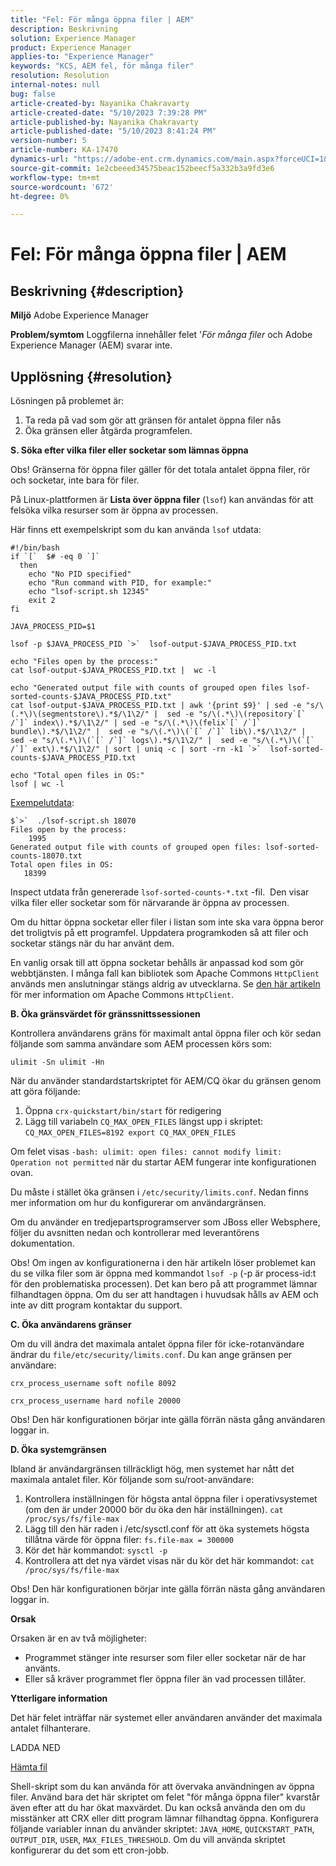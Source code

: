 ```yaml
---
title: "Fel: För många öppna filer | AEM"
description: Beskrivning
solution: Experience Manager
product: Experience Manager
applies-to: "Experience Manager"
keywords: "KCS, AEM fel, för många filer"
resolution: Resolution
internal-notes: null
bug: false
article-created-by: Nayanika Chakravarty
article-created-date: "5/10/2023 7:39:28 PM"
article-published-by: Nayanika Chakravarty
article-published-date: "5/10/2023 8:41:24 PM"
version-number: 5
article-number: KA-17470
dynamics-url: "https://adobe-ent.crm.dynamics.com/main.aspx?forceUCI=1&pagetype=entityrecord&etn=knowledgearticle&id=d9420f5d-6aef-ed11-8849-6045bd006239"
source-git-commit: 1e2cbeeed34575beac152beecf5a332b3a9fd3e6
workflow-type: tm+mt
source-wordcount: '672'
ht-degree: 0%

---
```


# Fel: För många öppna filer | AEM

## Beskrivning {#description}

<b>Miljö</b>
Adobe Experience Manager


<b>Problem/symtom</b>
Loggfilerna innehåller felet &#39;*För många filer* och Adobe Experience Manager (AEM) svarar inte.




## Upplösning {#resolution}


Lösningen på problemet är:

1. Ta reda på vad som gör att gränsen för antalet öppna filer nås
2. Öka gränsen eller åtgärda programfelen.


<b>S. Söka efter vilka filer eller socketar som lämnas öppna</b>

Obs! Gränserna för öppna filer gäller för det totala antalet öppna filer, rör och socketar, inte bara för filer.

På Linux-plattformen är <b>Lista över öppna filer</b> (`lsof`) kan användas för att felsöka vilka resurser som är öppna av processen.

Här finns ett exempelskript som du kan använda `lsof` utdata:


```
#!/bin/bash
if `[`  $# -eq 0 `]` 
  then
    echo "No PID specified"
    echo "Run command with PID, for example:"
    echo "lsof-script.sh 12345"
    exit 2
fi
 
JAVA_PROCESS_PID=$1
 
lsof -p $JAVA_PROCESS_PID `>`  lsof-output-$JAVA_PROCESS_PID.txt
 
echo "Files open by the process:"
cat lsof-output-$JAVA_PROCESS_PID.txt |  wc -l
 
echo "Generated output file with counts of grouped open files lsof-sorted-counts-$JAVA_PROCESS_PID.txt"
cat lsof-output-$JAVA_PROCESS_PID.txt | awk '{print $9}' | sed -e "s/\(.*\)\(segmentstore\).*$/\1\2/" |  sed -e "s/\(.*\)\(repository`[` /`]` index\).*$/\1\2/" | sed -e "s/\(.*\)\(felix`[` /`]` bundle\).*$/\1\2/" |  sed -e "s/\(.*\)\(`[` /`]` lib\).*$/\1\2/" |  sed -e "s/\(.*\)\(`[` /`]` logs\).*$/\1\2/" |  sed -e "s/\(.*\)\(`[` /`]` ext\).*$/\1\2/" | sort | uniq -c | sort -rn -k1 `>`  lsof-sorted-counts-$JAVA_PROCESS_PID.txt
 
echo "Total open files in OS:"
lsof | wc -l
```


<u>Exempelutdata</u>:


```
$`>`  ./lsof-script.sh 18070
Files open by the process:
    1995
Generated output file with counts of grouped open files: lsof-sorted-counts-18070.txt
Total open files in OS:
   18399
```


Inspect utdata från genererade `lsof-sorted-counts-*.txt` -fil.  Den visar vilka filer eller socketar som för närvarande är öppna av processen.

Om du hittar öppna socketar eller filer i listan som inte ska vara öppna beror det troligtvis på ett programfel. Uppdatera programkoden så att filer och socketar stängs när du har använt dem.

En vanlig orsak till att öppna socketar behålls är anpassad kod som gör webbtjänsten. I många fall kan bibliotek som Apache Commons `HttpClient` används men anslutningar stängs aldrig av utvecklarna. Se [den här artikeln](https://stackoverflow.com/questions/43454514/proper-usage-of-apache-httpclient-and-when-to-close-it) för mer information om Apache Commons `HttpClient`.

<b>B. Öka gränsvärdet för gränssnittssessionen</b>

Kontrollera användarens gräns för maximalt antal öppna filer och kör sedan följande som samma användare som AEM processen körs som:

`ulimit -Sn ulimit -Hn`

När du använder standardstartskriptet för AEM/CQ ökar du gränsen genom att göra följande:

1. Öppna `crx-quickstart/bin/start` för redigering
2. Lägg till variabeln `CQ_MAX_OPEN_FILES` längst upp i skriptet:    `CQ_MAX_OPEN_FILES=8192 export CQ_MAX_OPEN_FILES`


Om felet visas `-bash: ulimit: open files: cannot modify limit: Operation not permitted` när du startar AEM fungerar inte konfigurationen ovan.

Du måste i stället öka gränsen i `/etc/security/limits.conf`. Nedan finns mer information om hur du konfigurerar om användargränsen.

Om du använder en tredjepartsprogramserver som JBoss eller Websphere, följer du avsnitten nedan och kontrollerar med leverantörens dokumentation.

Obs! Om ingen av konfigurationerna i den här artikeln löser problemet kan du se vilka filer som är öppna med kommandot `lsof -p` (-p är process-id:t för den problematiska processen). Det kan bero på att programmet lämnar filhandtagen öppna. Om du ser att handtagen i huvudsak hålls av AEM och inte av ditt program kontaktar du support.

<b>C. Öka användarens gränser</b>

Om du vill ändra det maximala antalet öppna filer för icke-rotanvändare ändrar du `file/etc/security/limits.conf`. Du kan ange gränsen per användare:

`crx_process_username soft nofile 8092`

`crx_process_username hard nofile 20000`

Obs! Den här konfigurationen börjar inte gälla förrän nästa gång användaren loggar in.

<b>D. Öka systemgränsen</b>

Ibland är användargränsen tillräckligt hög, men systemet har nått det maximala antalet filer. Kör följande som su/root-användare:

1. Kontrollera inställningen för högsta antal öppna filer i operativsystemet (om den är under 20000 bör du öka den här inställningen).
   `cat /proc/sys/fs/file-max`
2. Lägg till den här raden i /etc/sysctl.conf för att öka systemets högsta tillåtna värde för öppna filer:
   `fs.file-max = 300000`
3. Kör det här kommandot:
   `sysctl -p`
4. Kontrollera att det nya värdet visas när du kör det här kommandot:
   `cat /proc/sys/fs/file-max`


Obs! Den här konfigurationen börjar inte gälla förrän nästa gång användaren loggar in.

<b>Orsak</b>

Orsaken är en av två möjligheter:

- Programmet stänger inte resurser som filer eller socketar när de har använts.
- Eller så kräver programmet fler öppna filer än vad processen tillåter.


<b>Ytterligare information</b>

Det här felet inträffar när systemet eller användaren använder det maximala antalet filhanterare.

LADDA NED

[Hämta fil](https://helpx.adobe.com/experience-manager/kb/CQ55MonitoringTooManyOpenFiles/jcr:content/main-pars/download-section/download-1/file.res/disable-monitoring-scripts-1.0.zip "check_open_files.sh")

Shell-skript som du kan använda för att övervaka användningen av öppna filer. Använd bara det här skriptet om felet &quot;för många öppna filer&quot; kvarstår även efter att du har ökat maxvärdet. Du kan också använda den om du misstänker att CRX eller ditt program lämnar filhandtag öppna. Konfigurera följande variabler innan du använder skriptet: `JAVA_HOME`, `QUICKSTART_PATH`, `OUTPUT_DIR`, `USER`, `MAX_FILES_THRESHOLD`. Om du vill använda skriptet konfigurerar du det som ett cron-jobb.
